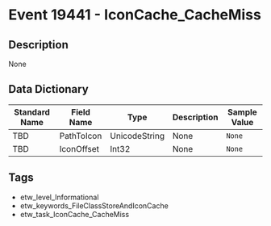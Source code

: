 # Event 19441 - IconCache_CacheMiss

## Description
None

## Data Dictionary
|Standard Name|Field Name|Type|Description|Sample Value|
|---|---|---|---|---|
|TBD|PathToIcon|UnicodeString|None|`None`|
|TBD|IconOffset|Int32|None|`None`|

## Tags
* etw_level_Informational
* etw_keywords_FileClassStoreAndIconCache
* etw_task_IconCache_CacheMiss